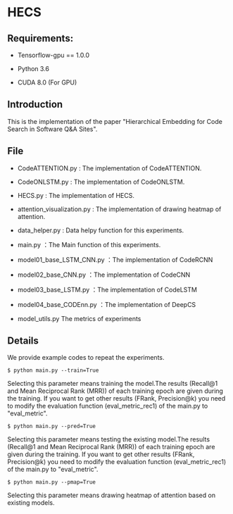 # HECS

## Requirements:

* Tensorflow-gpu == 1.0.0

* Python 3.6

* CUDA 8.0 (For GPU)

## Introduction

This is the implementation of the paper "Hierarchical Embedding for Code Search in Software Q&A Sites".

## File
 
* CodeATTENTION.py  : The implementation of CodeATTENTION.

* CodeONLSTM.py : The implementation of CodeONLSTM.

* HECS.py : The implementation of HECS.

* attention_visualization.py : The implementation of drawing heatmap of attention.

* data_helper.py : Data helpy function for this experiments.

* main.py ：The Main function of this experiments.

* model01_base_LSTM_CNN.py ：The implementation of CodeRCNN

* model02_base_CNN.py ：The implementation of CodeCNN
 
* model03_base_LSTM.py ：The implementation of CodeLSTM
 
* model04_base_CODEnn.py ：The implementation of DeepCS

* model_utils.py  The metrics of experiments

## Details
We provide example codes to repeat the experiments.

```
$ python main.py --train=True
```
Selecting this parameter means training the model.The results (Recall@1 and Mean Reciprocal Rank (MRR)) of each training epoch are given during the training. If you want to get other results (FRank, Precision@k) you need to modify the evaluation function (eval_metric_rec1) of the main.py to "eval_metric".

```
$ python main.py --pred=True
```
Selecting this parameter means testing the existing model.The results (Recall@1 and Mean Reciprocal Rank (MRR)) of each training epoch are given during the training. If you want to get other results (FRank, Precision@k) you need to modify the evaluation function (eval_metric_rec1) of the main.py to "eval_metric".

```
$ python main.py --pmap=True
```
Selecting this parameter means drawing heatmap of attention based on existing models.

